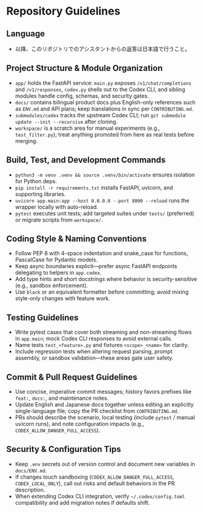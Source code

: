 # Repository Guidelines

## Language
- 以降、このリポジトリでのアシスタントからの返答は日本語で行うこと。

## Project Structure & Module Organization
- `app/` holds the FastAPI service: `main.py` exposes `/v1/chat/completions` and `/v1/responses`, `codex.py` shells out to the Codex CLI, and sibling modules handle config, schemas, and security gates.
- `docs/` contains bilingual product docs plus English-only references such as `ENV.md` and API plans; keep translations in sync per `CONTRIBUTING.md`.
- `submodules/codex` tracks the upstream Codex CLI; run `git submodule update --init --recursive` after cloning.
- `workspace/` is a scratch area for manual experiments (e.g., `test_filter.py`); treat anything promoted from here as real tests before merging.

## Build, Test, and Development Commands
- `python3 -m venv .venv && source .venv/bin/activate` ensures isolation for Python deps.
- `pip install -r requirements.txt` installs FastAPI, uvicorn, and supporting libraries.
- `uvicorn app.main:app --host 0.0.0.0 --port 8000 --reload` runs the wrapper locally with auto-reload.
- `pytest` executes unit tests; add targeted suites under `tests/` (preferred) or migrate scripts from `workspace/`.

## Coding Style & Naming Conventions
- Follow PEP 8 with 4-space indentation and snake_case for functions, PascalCase for Pydantic models.
- Keep async boundaries explicit—prefer async FastAPI endpoints delegating to helpers in `app.codex`.
- Add type hints and short docstrings where behavior is security-sensitive (e.g., sandbox enforcement).
- Use `black` or an equivalent formatter before committing; avoid mixing style-only changes with feature work.

## Testing Guidelines
- Write pytest cases that cover both streaming and non-streaming flows in `app.main`; mock Codex CLI responses to avoid external calls.
- Name tests `test_<feature>.py` and fixtures `<scope>_<name>` for clarity.
- Include regression tests when altering request parsing, prompt assembly, or sandbox validation—these areas gate user safety.

## Commit & Pull Request Guidelines
- Use concise, imperative commit messages; history favors prefixes like `feat:`, `docs:`, and maintenance notes.
- Update English and Japanese docs together unless editing an explicitly single-language file; copy the PR checklist from `CONTRIBUTING.md`.
- PRs should describe the scenario, local testing (include `pytest` / manual uvicorn runs), and note configuration impacts (e.g., `CODEX_ALLOW_DANGER_FULL_ACCESS`).

## Security & Configuration Tips
- Keep `.env` secrets out of version control and document new variables in `docs/ENV.md`.
- If changes touch sandboxing (`CODEX_ALLOW_DANGER_FULL_ACCESS`, `CODEX_LOCAL_ONLY`), call out risks and default behaviors in the PR description.
- When extending Codex CLI integration, verify `~/.codex/config.toml` compatibility and add migration notes if defaults shift.
